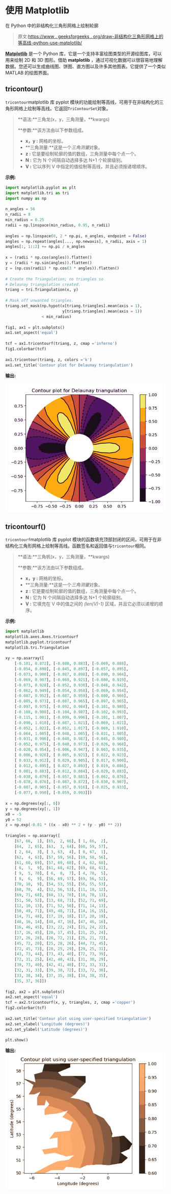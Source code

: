# 使用 Matplotlib

在 Python 中的非结构化三角形网格上绘制轮廓

> 原文:[https://www . geeksforgeeks . org/draw-非结构化三角形网格上的等高线-python-use-matplotlib/](https://www.geeksforgeeks.org/draw-contours-on-an-unstructured-triangular-grid-in-python-using-matplotlib/)

**[Matplotlib](https://www.geeksforgeeks.org/python-introduction-matplotlib/)** 是一个 Python 库，它是一个支持丰富绘图类型的开源绘图库，可以用来绘制 2D 和 3D 图形。借助 **matplotlib** ，通过可视化数据可以很容易地理解数据。您还可以生成曲线图、饼图、直方图以及许多其他图表。它提供了一个类似 MATLAB 的绘图界面。

## tricontour()

`tricontour`matplotlib 库 pyplot 模块的功能绘制等高线，可用于在非结构化的三角形网格上绘制等高线。它返回`TriContourSet`对象。

> **语法:**三角龙(x，y，三角测量，**kwargs)
> 
> **参数:**该方法由以下参数组成。
> 
> *   **x，y :** 网格的坐标。
> *   **三角测量:**这是一个*三角测量*对象。
> *   **z :** 它是要绘制轮廓的值的数组，三角测量中每个点一个。
> *   **N :** 它为 N 个间隔自动选择多达 N+1 个轮廓级别。
> *   **V :** 它以序列 V 中指定的值绘制等高线，并且必须按递增顺序。

**示例:**

```py
import matplotlib.pyplot as plt
import matplotlib.tri as tri
import numpy as np

n_angles = 56
n_radii = 8
min_radius = 0.25
radii = np.linspace(min_radius, 0.95, n_radii)

angles = np.linspace(0, 2 * np.pi, n_angles, endpoint = False)
angles = np.repeat(angles[..., np.newaxis], n_radii, axis = 1)
angles[:, 1::2] += np.pi / n_angles

x = (radii * np.cos(angles)).flatten()
y = (radii * np.sin(angles)).flatten()
z = (np.cos(radii) * np.cos(3 * angles)).flatten()

# Create the Triangulation; no triangles so
# Delaunay triangulation created.
triang = tri.Triangulation(x, y)

# Mask off unwanted triangles.
triang.set_mask(np.hypot(x[triang.triangles].mean(axis = 1), 
                         y[triang.triangles].mean(axis = 1))
                < min_radius)

fig1, ax1 = plt.subplots()
ax1.set_aspect('equal')

tcf = ax1.tricontourf(triang, z, cmap ='inferno')
fig1.colorbar(tcf)

ax1.tricontour(triang, z, colors ='k')
ax1.set_title('Contour plot for Delaunay triangulation')
```

**输出:**

![](img/2316af98b786384e3174282f5361c72c.png)

## tricontourf()

`tricontourf`matplotlib 库 pyplot 模块的函数填充顶部封闭的区间，可用于在非结构化三角形网格上绘制等高线。函数签名和返回值与`tricontour`相同。

> **语法:**三角帆(x，y，三角测量，**kwargs)
> 
> **参数:**该方法由以下参数组成。
> 
> *   **x，y :** 网格的坐标。
> *   **三角测量:**这是一个*三角测量*对象。
> *   **z :** 它是要绘制轮廓的值的数组，三角测量中每个点一个。
> *   **N :** 它为 N 个间隔自动选择多达 N+1 个轮廓级别。
> *   **V :** 它填充在 V 中的值之间的 *(len(V)-1)* 区域，并且它必须以递增的顺序。

**示例:**

```py
import matplotlib
matplotlib.axes.Axes.tricontourf
matplotlib.pyplot.tricontourf
matplotlib.tri.Triangulation

xy = np.asarray([
    [-0.101, 0.872], [-0.080, 0.883], [-0.069, 0.888],
    [-0.054, 0.890], [-0.045, 0.897], [-0.057, 0.895],
    [-0.073, 0.900], [-0.087, 0.898], [-0.090, 0.904],
    [-0.069, 0.907], [-0.069, 0.921], [-0.080, 0.919],
    [-0.073, 0.928], [-0.052, 0.930], [-0.048, 0.942],
    [-0.062, 0.949], [-0.054, 0.958], [-0.069, 0.954], 
    [-0.087, 0.952], [-0.087, 0.959], [-0.080, 0.966], 
    [-0.085, 0.973], [-0.087, 0.965], [-0.097, 0.965],
    [-0.097, 0.975], [-0.092, 0.984], [-0.101, 0.980], 
    [-0.108, 0.980], [-0.104, 0.987], [-0.102, 0.993], 
    [-0.115, 1.001], [-0.099, 0.996], [-0.101, 1.007],
    [-0.090, 1.010], [-0.087, 1.021], [-0.069, 1.021],
    [-0.052, 1.022], [-0.052, 1.017], [-0.069, 1.010],
    [-0.064, 1.005], [-0.048, 1.005], [-0.031, 1.005],
    [-0.031, 0.996], [-0.040, 0.987], [-0.045, 0.980],
    [-0.052, 0.975], [-0.040, 0.973], [-0.026, 0.968],
    [-0.020, 0.954], [-0.006, 0.947], [ 0.003, 0.935], 
    [ 0.006, 0.926], [ 0.005, 0.921], [ 0.022, 0.923], 
    [ 0.033, 0.912], [ 0.029, 0.905], [ 0.017, 0.900], 
    [ 0.012, 0.895], [ 0.027, 0.893], [ 0.019, 0.886],
    [ 0.001, 0.883], [-0.012, 0.884], [-0.029, 0.883], 
    [-0.038, 0.879], [-0.057, 0.881], [-0.062, 0.876],
    [-0.078, 0.876], [-0.087, 0.872], [-0.030, 0.907], 
    [-0.007, 0.905], [-0.057, 0.916], [-0.025, 0.933],
    [-0.077, 0.990], [-0.059, 0.993]])

x = np.degrees(xy[:, 0])
y = np.degrees(xy[:, 1])
x0 = -5
y0 = 52
z = np.exp(-0.01 * ((x - x0) ** 2 + (y - y0) ** 2))

triangles = np.asarray([
    [67, 66,  1], [65,  2, 66], [ 1, 66,  2], 
    [64,  2, 65], [63,  3, 64], [60, 59, 57], 
    [ 2, 64,  3], [ 3, 63,  4], [ 0, 67,  1], 
    [62,  4, 63], [57, 59, 56], [59, 58, 56],
    [61, 60, 69], [57, 69, 60], [ 4, 62, 68],
    [ 6,  5,  9], [61, 68, 62], [69, 68, 61], 
    [ 9,  5, 70], [ 6,  8,  7], [ 4, 70,  5], 
    [ 8,  6,  9], [56, 69, 57], [69, 56, 52],
    [70, 10,  9], [54, 53, 55], [56, 55, 53],
    [68, 70,  4], [52, 56, 53], [11, 10, 12],
    [69, 71, 68], [68, 13, 70], [10, 70, 13],
    [51, 50, 52], [13, 68, 71], [52, 71, 69], 
    [12, 10, 13], [71, 52, 50], [71, 14, 13],
    [50, 49, 71], [49, 48, 71], [14, 16, 15],
    [14, 71, 48], [17, 19, 18], [17, 20, 19],
    [48, 16, 14], [48, 47, 16], [47, 46, 16],
    [16, 46, 45], [23, 22, 24], [21, 24, 22],
    [17, 16, 45], [20, 17, 45], [21, 25, 24],
    [27, 26, 28], [20, 72, 21], [25, 21, 72], 
    [45, 72, 20], [25, 28, 26], [44, 73, 45],
    [72, 45, 73], [28, 25, 29], [29, 25, 31], 
    [43, 73, 44], [73, 43, 40], [72, 73, 39], 
    [72, 31, 25], [42, 40, 43], [31, 30, 29], 
    [39, 73, 40], [42, 41, 40], [72, 33, 31], 
    [32, 31, 33], [39, 38, 72], [33, 72, 38],
    [33, 38, 34], [37, 35, 38], [34, 38, 35], 
    [35, 37, 36]])

fig2, ax2 = plt.subplots()
ax2.set_aspect('equal')
tcf = ax2.tricontourf(x, y, triangles, z, cmap ='copper')
fig2.colorbar(tcf)

ax2.set_title('Contour plot using user-specified triangulation')
ax2.set_xlabel('Longitude (degrees)')
ax2.set_ylabel('Latitude (degrees)')

plt.show()
```

**输出:**
![](img/c803b14f043a56a8e6ae3a07e6b037ea.png)